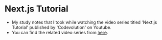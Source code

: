 # Next.js Tutorial

- My study notes that I took while watching the video series titled 'Next.js Tutorial' published by 'Codevolution' on Youtube. 
- You can find the related video series from [here](https://www.youtube.com/watch?v=9P8mASSREYM&list=PLC3y8-rFHvwgC9mj0qv972IO5DmD-H0ZH&index=2).


